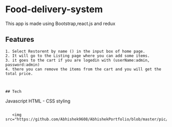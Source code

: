 # Food-delivery-system
This app is made using Bootstrap,react.js and redux

## Features
```
1. Select Restorent by name () in the input box of home page.
2. It will go to the Listing page where you can add some items.
3. it goes to the cart if you are logedin with (userName:admin, password:admin)
4. there you can remove the items from the cart and you will get the total price.



## Tech
```
Javascript
HTML - CSS styling
```

   <img src="https://github.com/Abhishek9608/AbhishekPortfolio/blob/master/pic/food.png"/>
 

